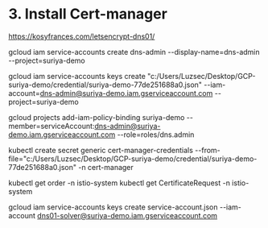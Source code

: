 # 3. Install Cert-manager

https://kosyfrances.com/letsencrypt-dns01/



gcloud iam service-accounts create dns-admin --display-name=dns-admin --project=suriya-demo

gcloud iam service-accounts keys create "c:/Users/Luzsec/Desktop/GCP-suriya-demo/credential/suriya-demo-77de251688a0.json" --iam-account=dns-admin@suriya-demo.iam.gserviceaccount.com --project=suriya-demo

gcloud projects add-iam-policy-binding suriya-demo --member=serviceAccount:dns-admin@suriya-demo.iam.gserviceaccount.com --role=roles/dns.admin

kubectl create secret generic cert-manager-credentials --from-file="c:/Users/Luzsec/Desktop/GCP-suriya-demo/credential/suriya-demo-77de251688a0.json" -n cert-manager


kubectl get order -n istio-system
kubectl get CertificateRequest -n istio-system


gcloud iam service-accounts keys create service-account.json --iam-account dns01-solver@suriya-demo.iam.gserviceaccount.com
